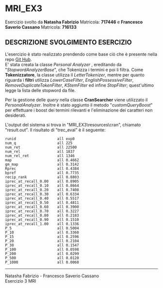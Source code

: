 # MRI_EX3

Esercizio svolto da __Natasha Fabrizio__ Matricola: __717446__ e __Francesco Saverio Cassano__ Matricola: __716133__

## DESCRIZIONE SVOLGIMENTO ESERCIZIO

L'esercizio è stato realizzato prendendo come base ciò che è presente nella repo [Git Hub](https://github.com/pippokill/MRI_2021_22). <br>
E' stata creata la classe _Personal Analyzer_ , ereditando da "_StopwordAnalyzerBase_", che Tokenizza i termini e poi li filtra. Come __Tokenizzatore__, la classe utilizza il _LetterTokenizer_, mentre per quanto riguarda i __filtri__ utilizza _LowerCaseFilter_, _EnglishPossessiveFilter_, _RemoveDuplicateTokenFilter_, _KStemFilter_ ed infine _StopFilter_; quest'ultimo legge la lista delle stopword da file. 
<p>

Per la gestione delle _query_ nella classe __CranSearcher__ viene utilizzato il _PersonalAnalyzer_. Inoltre è stato aggiunto il metodo "_customQueryBoost_" per effettuare i boost dei termini rilevanti e l'eliminazione  dei caratteri non desiderati.
<p>
L'output del sistema si trova in "MRI_EX3\resources\cran", chiamato "result.out". 
Il risultato di "trec_eval" è il seguente:
  
```
runid                 	all	exp0
num_q                 	all	225
num_ret               	all	22500
num_rel               	all	1837
num_rel_ret           	all	1346
map                   	all	0.4662
gm_map                	all	0.3142
Rprec                 	all	0.4384
bpref                 	all	0.7735
recip_rank            	all	0.8803
iprec_at_recall_0.00  	all	0.8905
iprec_at_recall_0.10  	all	0.8664
iprec_at_recall_0.20  	all	0.7408
iprec_at_recall_0.30  	all	0.6334
iprec_at_recall_0.40  	all	0.5517
iprec_at_recall_0.50  	all	0.4811
iprec_at_recall_0.60  	all	0.3900
iprec_at_recall_0.70  	all	0.3227
iprec_at_recall_0.80  	all	0.2183
iprec_at_recall_0.90  	all	0.1510
iprec_at_recall_1.00  	all	0.1336
P_5                   	all	0.5004
P_10                  	all	0.3360
P_15                  	all	0.2596
P_20                  	all	0.2104
P_30                  	all	0.1547
P_100                 	all	0.0598
P_200                 	all	0.0299
P_500                 	all	0.0120
P_1000                	all	0.0060
```
  
---
Natasha Fabrizio - Francesco Saverio Cassano<br>
Esercizio 3 MRI 
